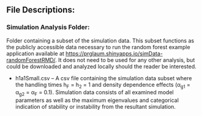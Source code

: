 ## File Descriptions:
### Simulation Analysis Folder:
Folder containing a subset of the simulation data. This subset functions as the publicly accessible data necessary to run the random forest example application available at https://prglaum.shinyapps.io/simData-randomForestRMD/. It does not need to be used for any other analysis, but could be downloaded and analyzed locally should the reader be interested. 
* h1a1Small.csv – A csv file containing the simulation data subset where the handling times h<sub>F</sub> = h<sub>2</sub> = 1 and density dependence effects (α<sub>g1</sub> = α<sub>g2</sub> = α<sub>F</sub> = 0.1). Simulation data consists of all examined model parameters as well as the maximum eigenvalues and categorical indication of stability or instability from the resultant simulation. 
